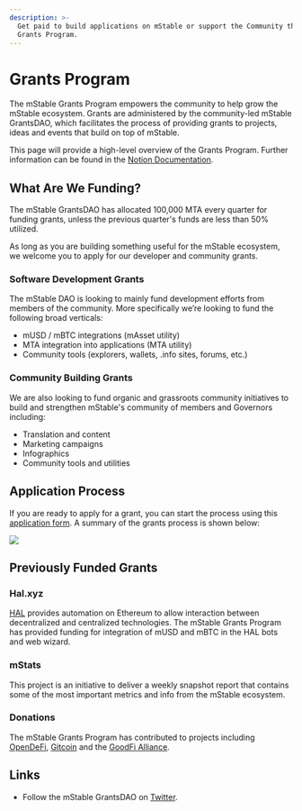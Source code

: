 ```yaml
---
description: >-
  Get paid to build applications on mStable or support the Community through our
  Grants Program.
---
```


# Grants Program

The mStable Grants Program empowers the community to help grow the mStable ecosystem. Grants are administered by the community-led mStable GrantsDAO, which facilitates the process of providing grants to projects, ideas and events that build on top of mStable.

This page will provide a high-level overview of the Grants Program. Further information can be found in the [Notion Documentation](https://www.notion.so/mStable-Grants-Program-f4e352b2a4f04380bd0697b2e107e82a).

## What Are We Funding? <a id="7e66"></a>

The mStable GrantsDAO has allocated 100,000 MTA every quarter for funding grants, unless the previous quarter's funds are less than 50% utilized.

As long as you are building something useful for the mStable ecosystem, we welcome you to apply for our developer and community grants.

### Software Development Grants

The mStable DAO is looking to mainly fund development efforts from members of the community. More specifically we’re looking to fund the following broad verticals:

* mUSD / mBTC integrations \(mAsset utility\)
* MTA integration into applications \(MTA utility\)
* Community tools \(explorers, wallets, .info sites, forums, etc.\)

### Community Building Grants

We are also looking to fund organic and grassroots community initiatives to build and strengthen mStable's community of members and Governors including:

* Translation and content 
* Marketing campaigns
* Infographics
* Community tools and utilities

## Application Process

If you are ready to apply for a grant, you can start the process using this [application form](https://airtable.com/shrmPojq6wrSDyC3m). A summary of the grants process is shown below:

![](https://www.notion.so/image/https%3A%2F%2Fs3-us-west-2.amazonaws.com%2Fsecure.notion-static.com%2Ff5d79909-021e-4ef7-9841-c4b03df96c97%2FmStable_Grants_Process-2.png?table=block&id=6e3a988f-9123-40b0-9d80-e992cb66d068&spaceId=3059e5db-1299-4c8e-9072-bac705947813&width=3070&userId=&cache=v2)

## Previously Funded Grants

### Hal.xyz

[HAL](https://www.hal.xyz/) provides automation on Ethereum to allow interaction between decentralized and centralized technologies. The mStable Grants Program has provided funding for integration of mUSD and mBTC in the HAL bots and web wizard.

### mStats

This project is an initiative to deliver a weekly snapshot report that contains some of the most important metrics and info from the mStable ecosystem.

### Donations

The mStable Grants Program has contributed to projects including [OpenDeFi](https://opendefi.network/), [Gitcoin](https://gitcoin.co/) and the [GoodFi Alliance](https://www.goodfi.com/).

## Links

* Follow the mStable GrantsDAO on [Twitter](https://twitter.com/mStableGrants).

